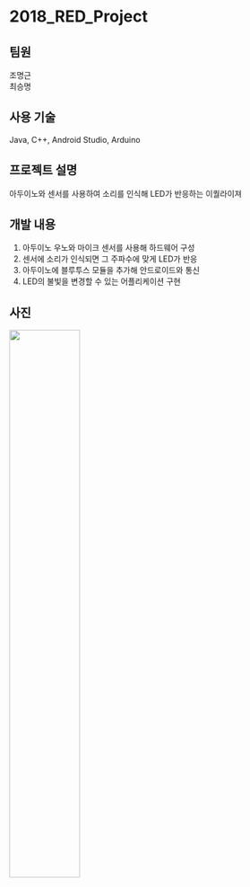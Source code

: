 # 2018_RED_Project

## 팀원   
조명근   
최승명   

## 사용 기술   
Java, C++, Android Studio, Arduino   

## 프로젝트 설명   
아두이노와 센서를 사용하여 소리를 인식해 LED가 반응하는 이퀄라이져   

## 개발 내용   
1. 아두이노 우노와 마이크 센서를 사용해 하드웨어 구성
2. 센서에 소리가 인식되면 그 주파수에 맞게 LED가 반응
3. 아두이노에 블루투스 모듈을 추가해 안드로이드와 통신
4. LED의 불빛을 변경할 수 있는 어플리케이션 구현

## 사진   
<img src="https://user-images.githubusercontent.com/45002556/85661156-5b199c00-b6f1-11ea-9db6-29d920da1765.png" width="50%">   
